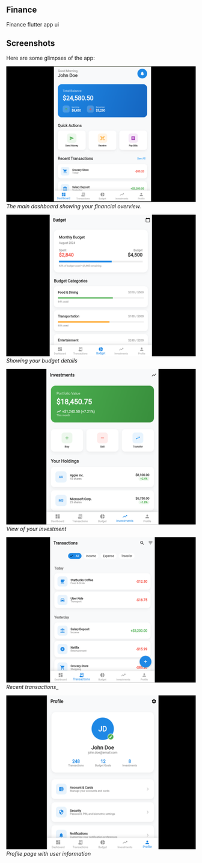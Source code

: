 ## Finance
Finance flutter app ui

## Screenshots
Here are some glimpses of the app:

![Home Screen](screenshot/dashboard.png)
_The main dashboard showing your financial overview._

![Expense Tracking](screenshot/budget.png)
_Showing your budget details_

![Investment](screenshot/investment.png)
_View of your investment_

![Transaction](screenshot/transaction.png)
_Recent transactions__

![Profile](screenshot/profile.png)
_Profile page with user information_

